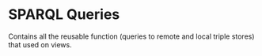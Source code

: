 # SPARQL Queries
Contains all the reusable function (queries to remote and local triple stores) that used on views. 